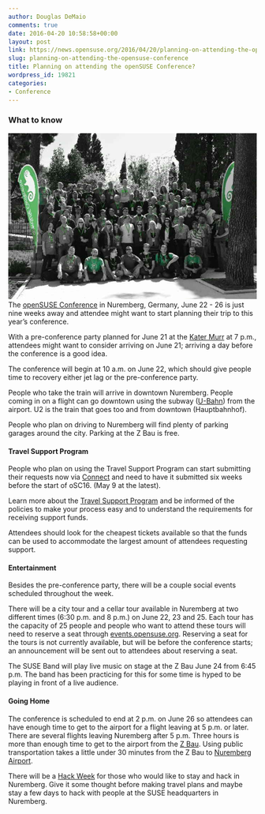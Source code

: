 ```yaml
---
author: Douglas DeMaio
comments: true
date: 2016-04-20 10:58:58+00:00
layout: post
link: https://news.opensuse.org/2016/04/20/planning-on-attending-the-opensuse-conference/
slug: planning-on-attending-the-opensuse-conference
title: Planning on attending the openSUSE Conference?
wordpress_id: 19821
categories:
- Conference
---
```


### What to know


![openSUSE Conference Crowd](/wp-content/uploads/2014/12/CSC_0177.jpg)The [openSUSE Conference](https://events.opensuse.org/conference/oSC16) in Nuremberg, Germany, June 22 - 26 is just nine weeks away and attendee might want to start planning their trip to this year’s conference.

With a pre-conference party planned for June 21 at the [Kater Murr](http://kater-murr.com/) at 7 p.m., attendees might want to consider arriving on June 21; arriving a day before the conference is a good idea.

The conference will begin at 10 a.m. on June 22, which should give people time to recovery either jet lag or the pre-conference party.

People who take the train will arrive in downtown Nuremberg. People coming in on a flight can go downtown using the subway ([U-Bahn](http://www.vgn.de/en/airport)) from the airport. U2 is the train that goes too and from downtown (Hauptbahnhof).

People who plan on driving to Nuremberg will find plenty of parking garages around the city. Parking at the Z Bau is free.


#### Travel Support Program


People who plan on using the Travel Support Program can start submitting their requests now via [Connect](https://connect.opensuse.org/travel-support/) and need to have it submitted six weeks before the start of oSC16. (May 9 at the latest).

Learn more about the [Travel Support Program](https://en.opensuse.org/openSUSE:Travel_Support_Program) and be informed of the policies to make your process easy and to understand the requirements for receiving support funds.

<!-- more -->Attendees should look for the cheapest tickets available so that the funds can be used to accommodate the largest amount of attendees requesting support.


#### Entertainment


Besides the pre-conference party, there will be a couple social events scheduled throughout the week.

There will be a city tour and a cellar tour available in Nuremberg at two different times (6:30 p.m. and 8 p.m.) on June 22, 23 and 25. Each tour has the capacity of 25 people and people who want to attend these tours will need to reserve a seat through [events.opensuse.org](https://events.opensuse.org/). Reserving a seat for the tours is not currently available, but will be before the conference starts; an announcement will be sent out to attendees about reserving a seat.

The SUSE Band will play live music on stage at the Z Bau June 24 from 6:45 p.m. The band has been practicing for this for some time is hyped to be playing in front of a live audience.


#### Going Home


The conference is scheduled to end at 2 p.m. on June 26 so attendees can have enough time to get to the airport for a flight leaving at 5 p.m. or later. There are several flights leaving Nuremberg after 5 p.m. Three hours is more than enough time to get to the airport from the [Z Bau](http://z-bau.com/). Using public transportation takes a little under 30 minutes from the Z Bau to [Nuremberg Airport](http://www.airport-nuernberg.de/english).

There will be a [Hack Week](https://hackweek.suse.com/) for those who would like to stay and hack in Nuremberg. Give it some thought before making travel plans and maybe stay a few days to hack with people at the SUSE headquarters in Nuremberg.
